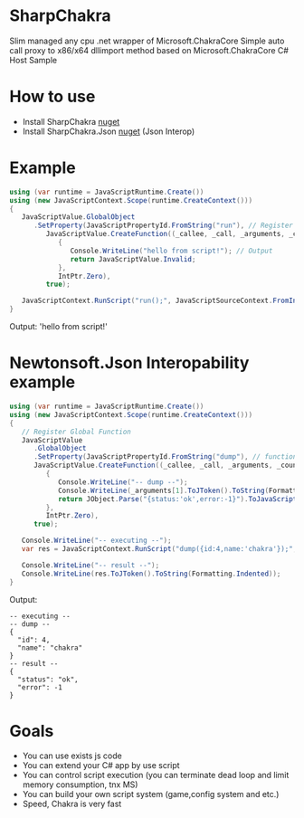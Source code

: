 # SharpChakra
Slim managed any cpu .net wrapper of Microsoft.ChakraCore
Simple auto call proxy to x86/x64 dllimport method based on Microsoft.ChakraCore C# Host Sample

# How to use
- Install SharpChakra [nuget](https://www.nuget.org/packages/SharpChakra)
- Install SharpChakra.Json [nuget](https://www.nuget.org/packages/SharpChakra.Json) (Json Interop)

# Example

```csharp
using (var runtime = JavaScriptRuntime.Create())
using (new JavaScriptContext.Scope(runtime.CreateContext()))
{
   JavaScriptValue.GlobalObject
      .SetProperty(JavaScriptPropertyId.FromString("run"), // Register run function
         JavaScriptValue.CreateFunction((_callee, _call, _arguments, _count, _data) =>
            {
               Console.WriteLine("hello from script!"); // Output
               return JavaScriptValue.Invalid;
            },
            IntPtr.Zero),
         true);

   JavaScriptContext.RunScript("run();", JavaScriptSourceContext.FromIntPtr(IntPtr.Zero), "");
}
```
Output: 'hello from script!'

# Newtonsoft.Json Interopability example
```csharp
using (var runtime = JavaScriptRuntime.Create())
using (new JavaScriptContext.Scope(runtime.CreateContext()))
{
   // Register Global Function
   JavaScriptValue
      .GlobalObject
      .SetProperty(JavaScriptPropertyId.FromString("dump"), // function name
      JavaScriptValue.CreateFunction((_callee, _call, _arguments, _count, _data) =>
         {
            Console.WriteLine("-- dump --");
            Console.WriteLine(_arguments[1].ToJToken().ToString(Formatting.Indented));
            return JObject.Parse("{status:'ok',error:-1}").ToJavaScriptValue();
         },
         IntPtr.Zero),
      true);

   Console.WriteLine("-- executing --");
   var res = JavaScriptContext.RunScript("dump({id:4,name:'chakra'});", JavaScriptSourceContext.FromIntPtr(IntPtr.Zero), "");

   Console.WriteLine("-- result --");
   Console.WriteLine(res.ToJToken().ToString(Formatting.Indented));
}
```
Output:
```
-- executing --
-- dump --
{
  "id": 4,
  "name": "chakra"
}
-- result --
{
  "status": "ok",
  "error": -1
}
```

# Goals
- You can use exists js code
- You can extend your C# app by use script
- You can control script execution (you can terminate dead loop and limit memory consumption, tnx MS)
- You can build your own script system (game,config system and etc.)
- Speed, Chakra is very fast 
